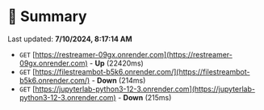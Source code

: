 # 📖 Summary
Last updated: **7/10/2024, 8:17:14 AM**

- `GET` [https://restreamer-09gx.onrender.com](https://restreamer-09gx.onrender.com) - **Up** (22420ms)
- `GET` [https://filestreambot-b5k6.onrender.com/](https://filestreambot-b5k6.onrender.com/) - **Down** (214ms)
- `GET` [https://jupyterlab-python3-12-3.onrender.com](https://jupyterlab-python3-12-3.onrender.com) - **Down** (215ms)
